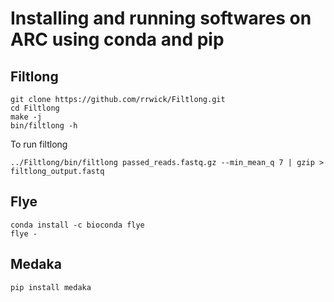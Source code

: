 # Installing and running softwares on ARC using conda and pip
## Filtlong
```
git clone https://github.com/rrwick/Filtlong.git
cd Filtlong
make -j
bin/filtlong -h
```
To run filtlong
```
../Filtlong/bin/filtlong passed_reads.fastq.gz --min_mean_q 7 | gzip > filtlong_output.fastq 
```
## Flye
```
conda install -c bioconda flye
flye -
```
## Medaka
```
pip install medaka
```
